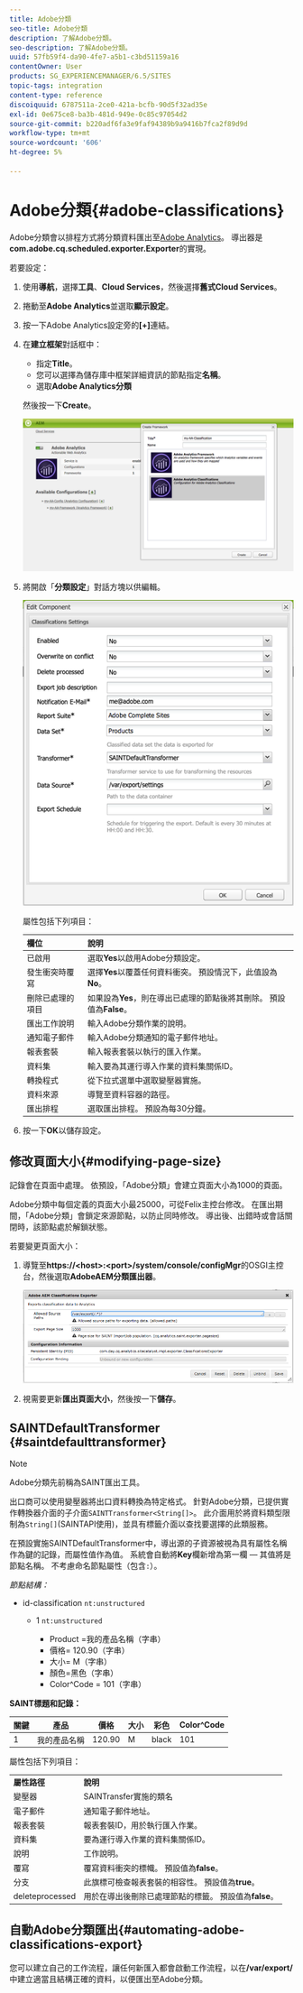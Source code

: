 ```yaml
---
title: Adobe分類
seo-title: Adobe分類
description: 了解Adobe分類。
seo-description: 了解Adobe分類。
uuid: 57fb59f4-da90-4fe7-a5b1-c3bd51159a16
contentOwner: User
products: SG_EXPERIENCEMANAGER/6.5/SITES
topic-tags: integration
content-type: reference
discoiquuid: 6787511a-2ce0-421a-bcfb-90d5f32ad35e
exl-id: 0e675ce8-ba3b-481d-949e-0c85c97054d2
source-git-commit: b220adf6fa3e9faf94389b9a9416b7fca2f89d9d
workflow-type: tm+mt
source-wordcount: '606'
ht-degree: 5%

---
```


# Adobe分類{#adobe-classifications}

Adobe分類會以排程方式將分類資料匯出至[Adobe Analytics](/help/sites-administering/adobeanalytics.md)。 導出器是&#x200B;**com.adobe.cq.scheduled.exporter.Exporter**&#x200B;的實現。

若要設定：

1. 使用&#x200B;**導航**，選擇&#x200B;**工具**、**Cloud Services**，然後選擇&#x200B;**舊式Cloud Services**。
1. 捲動至&#x200B;**Adobe Analytics**&#x200B;並選取&#x200B;**顯示設定**。
1. 按一下Adobe Analytics設定旁的&#x200B;**[+]**&#x200B;連結。

1. 在&#x200B;**建立框架**&#x200B;對話框中：

   * 指定&#x200B;**Title**。
   * 您可以選擇為儲存庫中框架詳細資訊的節點指定&#x200B;**名稱**。
   * 選取&#x200B;**Adobe Analytics分類**

   然後按一下&#x200B;**Create**。

   ![建立框架對話框](assets/aa-25.png)

1. 將開啟「**分類設定**」對話方塊以供編輯。

   ![分類設定對話方塊](assets/aa-classifications-settings.png)

   屬性包括下列項目：

   | **欄位** | **說明** |
   |---|---|
   | 已啟用 | 選取&#x200B;**Yes**&#x200B;以啟用Adobe分類設定。 |
   | 發生衝突時覆寫 | 選擇&#x200B;**Yes**&#x200B;以覆蓋任何資料衝突。 預設情況下，此值設為&#x200B;**No**。 |
   | 刪除已處理的項目 | 如果設為&#x200B;**Yes**，則在導出已處理的節點後將其刪除。 預設值為&#x200B;**False**。 |
   | 匯出工作說明 | 輸入Adobe分類作業的說明。 |
   | 通知電子郵件 | 輸入Adobe分類通知的電子郵件地址。 |
   | 報表套裝 | 輸入報表套裝以執行的匯入作業。 |
   | 資料集 | 輸入要為其運行導入作業的資料集關係ID。 |
   | 轉換程式 | 從下拉式選單中選取變壓器實施。 |
   | 資料來源 | 導覽至資料容器的路徑。 |
   | 匯出排程 | 選取匯出排程。 預設為每30分鐘。 |

1. 按一下&#x200B;**OK**&#x200B;以儲存設定。

## 修改頁面大小{#modifying-page-size}

記錄會在頁面中處理。 依預設，「Adobe分類」會建立頁面大小為1000的頁面。

Adobe分類中每個定義的頁面大小最25000，可從Felix主控台修改。 在匯出期間，「Adobe分類」會鎖定來源節點，以防止同時修改。 導出後、出錯時或會話關閉時，該節點處於解鎖狀態。

若要變更頁面大小：

1. 導覽至&#x200B;**https://&lt;host>:&lt;port>/system/console/configMgr**&#x200B;的OSGI主控台，然後選取&#x200B;**AdobeAEM分類匯出器**。

   ![aa-26](assets/aa-26.png)

1. 視需要更新&#x200B;**匯出頁面大小**，然後按一下&#x200B;**儲存**。

## SAINTDefaultTransformer {#saintdefaulttransformer}

>[!NOTE]
>
>Adobe分類先前稱為SAINT匯出工具。

出口商可以使用變壓器將出口資料轉換為特定格式。 針對Adobe分類，已提供實作轉換器介面的子介面`SAINTTransformer<String[]>`。 此介面用於將資料類型限制為`String[]`(SAINTAPI使用)，並具有標籤介面以查找要選擇的此類服務。

在預設實施SAINTDefaultTransformer中，導出源的子資源被視為具有屬性名稱作為鍵的記錄，而屬性值作為值。 系統會自動將&#x200B;**Key**&#x200B;欄新增為第一欄 — 其值將是節點名稱。 不考慮命名節點屬性（包含`:`）。

*節點結構：*

* id-classification `nt:unstructured`

   * 1 `nt:unstructured`

      * Product =我的產品名稱（字串）
      * 價格= 120.90（字串）
      * 大小= M（字串）
      * 顏色=黑色（字串）
      * Color^Code = 101（字串）

**SAINT標題和記錄：**

| **關鍵** | **產品** | **價格** | **大小** | **彩色** | **Color^Code** |
|---|---|---|---|---|---|
| 1 | 我的產品名稱 | 120.90 | M | black | 101 |

屬性包括下列項目：

<table>
 <tbody>
  <tr>
   <td><strong>屬性路徑</strong></td>
   <td><strong>說明</strong></td>
  </tr>
  <tr>
   <td>變壓器</td>
   <td>SAINTransfer實施的類名</td>
  </tr>
  <tr>
   <td>電子郵件</td>
   <td>通知電子郵件地址。</td>
  </tr>
  <tr>
   <td>報表套裝</td>
   <td>報表套裝ID，用於執行匯入作業。 </td>
  </tr>
  <tr>
   <td>資料集</td>
   <td>要為運行導入作業的資料集關係ID。 </td>
  </tr>
  <tr>
   <td>說明</td>
   <td>工作說明。<br /> </td>
  </tr>
  <tr>
   <td>覆寫</td>
   <td>覆寫資料衝突的標幟。 預設值為<strong>false</strong>。</td>
  </tr>
  <tr>
   <td>分支</td>
   <td>此旗標可檢查報表套裝的相容性。 預設值為<strong>true</strong>。</td>
  </tr>
  <tr>
   <td>deleteprocessed</td>
   <td>用於在導出後刪除已處理節點的標籤。 預設值為<strong>false</strong>。</td>
  </tr>
 </tbody>
</table>

## 自動Adobe分類匯出{#automating-adobe-classifications-export}

您可以建立自己的工作流程，讓任何新匯入都會啟動工作流程，以在&#x200B;**/var/export/**&#x200B;中建立適當且結構正確的資料，以便匯出至Adobe分類。
